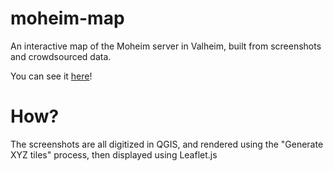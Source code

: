 # moheim-map

An interactive map of the Moheim server in Valheim, built from screenshots and crowdsourced data.

You can see it [here](https://timhugh.github.io/moheim-map)!

# How?

The screenshots are all digitized in QGIS, and rendered using the "Generate XYZ tiles" process, then displayed using Leaflet.js
